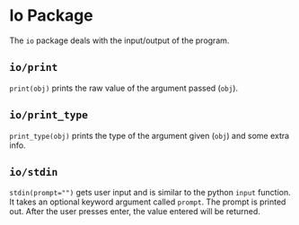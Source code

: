 Io Package
==========

The `io` package deals with the input/output of the program.

`io/print`
----------

`print(obj)` prints the raw value of the argument passed (`obj`).

`io/print_type`
---------------

`print_type(obj)` prints the type of the argument given (`obj`) and some
extra info.

`io/stdin`
----------

`stdin(prompt="")` gets user input and is similar to the python `input`
function. It takes an optional keyword argument called `prompt`. The
prompt is printed out. After the user presses enter, the value entered
will be returned.
